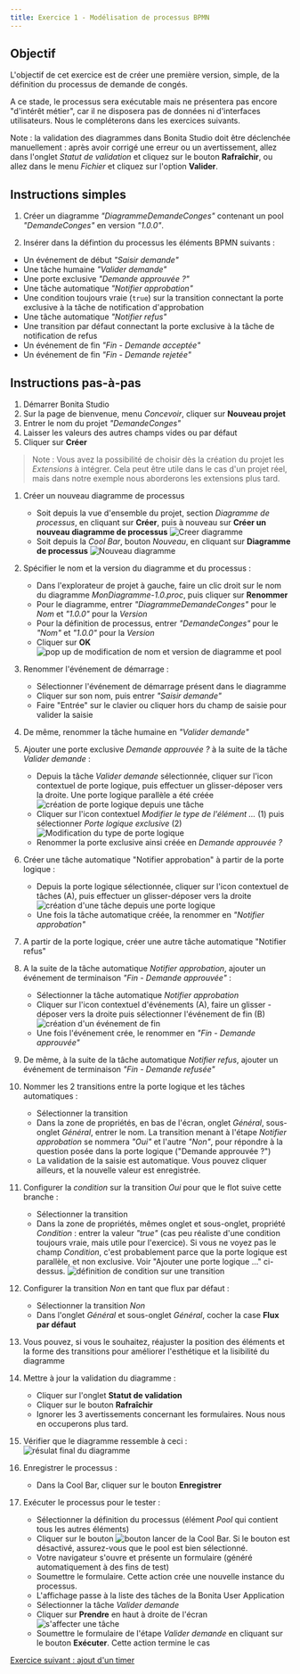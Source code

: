 ```yaml
---
title: Exercice 1 - Modélisation de processus BPMN
---
```


## Objectif

L'objectif de cet exercice est de créer une première version, simple, de la définition du processus de demande de congés.

A ce stade, le processus sera exécutable mais ne présentera pas encore "d'intérêt métier", car il ne disposera pas de données ni d'interfaces utilisateurs.
Nous le compléterons dans les exercices suivants.

Note : la validation des diagrammes dans Bonita Studio doit être déclenchée manuellement : après avoir corrigé une erreur ou un avertissement, allez dans l'onglet *Statut de validation* et cliquez sur le bouton **Rafraîchir**, ou allez dans le menu *Fichier* et cliquez sur l'option **Valider**.

## Instructions simples

1. Créer un diagramme *"DiagrammeDemandeConges"* contenant un pool *"DemandeConges"* en version *"1.0.0"*.

1. Insérer dans la défintion du processus les éléments BPMN suivants :
* Un événement de début *"Saisir demande"*
* Une tâche humaine *"Valider demande"*
* Une porte exclusive *"Demande approuvée ?"*
* Une tâche automatique *"Notifier approbation"*
* Une condition toujours vraie (`true`) sur la transition connectant la porte exclusive à la tâche de notification d'approbation
* Une tâche automatique *"Notifier refus"*
* Une transition par défaut connectant la porte exclusive à la tâche de notification de refus
* Un événement de fin *"Fin - Demande acceptée"*
* Un événement de fin *"Fin - Demande rejetée"*

## Instructions pas-à-pas

1. Démarrer Bonita Studio
1. Sur la page de bienvenue, menu *Concevoir*, cliquer sur **Nouveau projet**
1. Entrer le nom du projet *"DemandeConges"*
1. Laisser les valeurs des autres champs vides ou par défaut
1. Cliquer sur **Créer**

> Note : Vous avez la possibilité de choisir dès la création du projet les *Extensions* à intégrer. Cela peut être utile dans le cas d'un projet réel, mais dans notre exemple nous aborderons les extensions plus tard.
   
1. Créer un nouveau diagramme de processus 
   - Soit depuis la vue d'ensemble du projet, section _Diagramme de processus_, en cliquant sur **Créer**, puis à nouveau sur **Créer un nouveau diagramme de processus**
     ![Creer diagramme](images/ex01/ex1_11.png)
   - Soit depuis la *Cool Bar*, bouton *Nouveau*, en cliquant sur **Diagramme de processus**
    ![Nouveau diagramme](images/ex01/ex1_10.png)
     
1. Spécifier le nom et la version du diagramme et du processus :
   - Dans l'explorateur de projet à gauche, faire un clic droit sur le nom du diagramme *MonDiagramme-1.0.proc*, puis cliquer sur **Renommer**
   - Pour le diagramme, entrer *"DiagrammeDemandeConges"* pour le *Nom* et *"1.0.0"* pour la *Version*
   - Pour la définition de processus, entrer *"DemandeConges"* pour le *"Nom"* et *"1.0.0"* pour la *Version* 
   - Cliquer sur **OK**  
   ![pop up de modification de nom et version de diagramme et pool](images/ex01/ex1_01.png)
1. Renommer l'événement de démarrage :
   - Sélectionner l'événement de démarrage présent dans le diagramme
   - Cliquer sur son nom, puis entrer *"Saisir demande"* 
   - Faire "Entrée" sur le clavier ou cliquer hors du champ de saisie pour valider la saisie
1. De même, renommer la tâche humaine en *"Valider demande"*
1. Ajouter une porte exclusive *Demande approuvée ?* à la suite de la tâche *Valider demande* :
   - Depuis la tâche *Valider demande* sélectionnée, cliquer sur l'icon contextuel de porte logique, puis effectuer un glisser-déposer vers la droite. Une porte logique parallèle a été créée  
   ![création de porte logique depuis une tâche](images/ex01/ex1_02.png)
   - Cliquer sur l'icon contextuel *Modifier le type de l'élément ...* (1) puis sélectionner *Porte logique exclusive* (2)  
   ![Modification du type de porte logique](images/ex01/ex1_03.png)
   - Renommer la porte exclusive ainsi créée en *Demande approuvée ?*
1. Créer une tâche automatique "Notifier approbation" à partir de la porte logique :
   - Depuis la porte logique sélectionnée, cliquer sur l'icon contextuel de tâches (A), puis effectuer un glisser-déposer vers la droite  
   ![création d'une tâche depuis une porte logique](images/ex01/ex1_04.png)
   - Une fois la tâche automatique créée, la renommer en *"Notifier approbation"* 
1. A partir de la porte logique, créer une autre tâche automatique "Notifier refus"
1. A la suite de la tâche automatique *Notifier approbation*, ajouter un événement de terminaison *"Fin - Demande approuvée"* :
   - Sélectionner la tâche automatique *Notifier approbation*
   - Cliquer sur l'icon contextuel d'événements (A), faire un glisser - déposer vers la droite puis sélectionner l'événement de fin (B)  
   ![création d'un événement de fin](images/ex01/ex1_05.png)
   - Une fois l'événement crée, le renommer en *"Fin - Demande approuvée"*
1. De même, à la suite de la tâche automatique *Notifier refus*, ajouter un événement de terminaison *"Fin - Demande refusée"*
1. Nommer les 2 transitions entre la porte logique et les tâches automatiques :
   - Sélectionner la transition
   - Dans la zone de propriétés, en bas de l'écran, onglet *Général*, sous-onglet *Général*, entrer le nom. La transition menant à l'étape *Notifier approbation* se nommera *"Oui"* et l'autre *"Non"*, pour répondre à la question posée dans la porte logique ("Demande approuvée ?")
   - La validation de la saisie est automatique. Vous pouvez cliquer ailleurs, et la nouvelle valeur est enregistrée.
1. Configurer la *condition* sur la transition *Oui* pour que le flot suive cette branche :
   - Sélectionner la transition
   - Dans la zone de propriétés, mêmes onglet et sous-onglet, propriété *Condition* : entrer la valeur *"true"* (cas peu réaliste d'une condition toujours vraie, mais utile pour l'exercice). Si vous ne voyez pas le champ *Condition*, c'est probablement parce que la porte logique est parallèle, et non exclusive. Voir "Ajouter une porte logique ..." ci-dessus.
   ![définition de condition sur une transition](images/ex01/ex1_06.png)
1. Configurer la transition *Non* en tant que flux par défaut :
   - Sélectionner la transition *Non*
   - Dans l'onglet *Général* et sous-onglet *Général*, cocher la case **Flux par défaut**
1. Vous pouvez, si vous le souhaitez, réajuster la position des éléments et la forme des transitions pour améliorer l'esthétique et la lisibilité du diagramme
1. Mettre à jour la validation du diagramme :
   - Cliquer sur l'onglet **Statut de validation**
   - Cliquer sur le bouton **Rafraîchir**
   - Ignorer les 3 avertissements concernant les formulaires. Nous nous en occuperons plus tard.
1. Vérifier que le diagramme ressemble à ceci :  
   ![résulat final du diagramme](images/ex01/ex1_07.png)
1. Enregistrer le processus :
   - Dans la Cool Bar, cliquer sur le bouton **Enregistrer**
1. Exécuter le processus pour le tester :
   - Sélectionner la définition du processus (élément *Pool* qui contient tous les autres éléments)
   - Cliquer sur le bouton ![bouton lancer](images/ex01/ex1_08.png) de la Cool Bar. Si le bouton est désactivé, assurez-vous que le pool est bien sélectionné.
   - Votre navigateur s'ouvre et présente un formulaire (généré automatiquement à des fins de test) 
   - Soumettre le formulaire. Cette action crée une nouvelle instance du processus.
   - L'affichage passe à la liste des tâches de la Bonita User Application
   - Sélectionner la tâche *Valider demande*
   - Cliquer sur **Prendre** en haut à droite de l'écran  
   ![s'affecter une tâche](images/ex01/ex1_09.png)
   - Soumettre le formulaire de l'étape *Valider demande* en cliquant sur le bouton **Exécuter**. Cette action termine le cas

[Exercice suivant : ajout d'un timer](02-timers.md)
